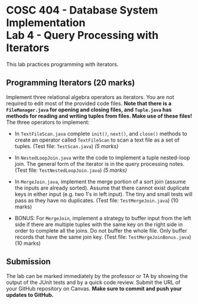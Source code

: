 # COSC 404 - Database System Implementation<br>Lab 4 - Query Processing with Iterators

This lab practices programming with iterators.

## Programming Iterators (20 marks)

Implement three relational algebra operators as iterators.  You are not required to edit most of the provided code files. **Note that there is a `FileManager.java` for opening and closing files, and `Tuple.java` has methods for reading and writing tuples from files.  Make use of these files!** The three operators to implement:

- In `TextFileScan.java` complete `init()`, `next()`, and `close()` methods to create an operator called `TextFileScan` to scan a text file as a set of tuples. (Test file: `TestScan.java`) *(5 marks)*

- In `NestedLoopJoin.java` write the code to implement a tuple nested-loop join.  The general form of the iterator is in the query processing notes. (Test file: `TestNestedLoopJoin.java`) *(5 marks)*

- In `MergeJoin.java`, implement the merge portion of a sort join (assume the inputs are already sorted). Assume that there cannot exist duplicate keys in either input (e.g. two 1's in left input). The tiny and small tests will pass as they have no duplicates. (Test file: `TestMergeJoin.java`) (10 marks) 

- BONUS: For `MergeJoin`, implement a strategy to buffer input from the left side if there are multiple tuples with the same key on the right side in order to complete all the joins. Do not buffer the whole file. Only buffer records that have the same join key. (Test file: `TestMergeJoinBonus.java`) (10 marks)

## Submission

The lab can be marked immediately by the professor or TA by showing the output of the JUnit tests and by a quick code review.  Submit the URL of your GitHub repository on Canvas. **Make sure to commit and push your updates to GitHub.**
